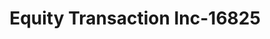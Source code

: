 ---
f_zip-code: 63863
f_state-code: MO
title: Equity Transaction Inc-16825
f_phone: 573-276-2066
f_city-only: Malden
f_address: 1203 N Douglass Street Malden
f_location-unique-id: '16825'
slug: equity-transaction-inc-16825
updated-on: '2024-05-30T13:46:58.046Z'
created-on: '2024-05-30T13:36:59.803Z'
published-on: '2024-05-30T13:54:32.469Z'
f_city-state: cms/city/malden-mo.md
f_company: cms/company/equity-transaction-inc.md
f_state: cms/state/missouri.md
layout: '[payday-loan].html'
tags: payday-loan
---